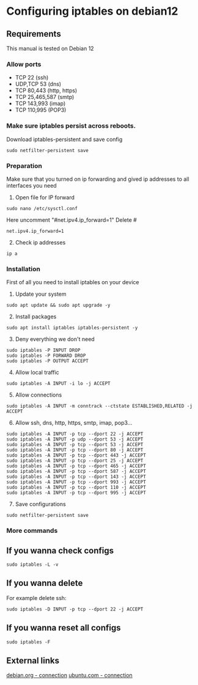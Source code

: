 # Configuring iptables on debian12

## Requirements

This manual is tested on Debian 12

### Allow ports 
- TCP 22 (ssh)
- UDP,TCP 53 (dns)
- TCP 80,443 (http, https)
- TCP 25,465,587 (smtp)
- TCP 143,993 (imap)
- TCP 110,995 (POP3)

### Make sure iptables persist across reboots.
Download iptables-persistent and save config
```shell
sudo netfilter-persistent save
```

### Preparation
Make sure that you turned on ip forwarding and gived ip addresses to all interfaces you need 

1. Open file for IP forward
```shell
sudo nano /etc/sysctl.conf
```
Here uncomment "#net.ipv4.ip_forward=1"
Delete #
```shell
net.ipv4.ip_forward=1
```
2. Check ip addresses
```shell
ip a
```


### Installation

First of all you need to install iptables on your device

1. Update your system
```shell
sudo apt update && sudo apt upgrade -y
```
2. Install packages
```shell
sudo apt install iptables iptables-persistent -y
```
3. Deny everything we don't need
```shell
sudo iptables -P INPUT DROP
sudo iptables -P FORWARD DROP
sudo iptables -P OUTPUT ACCEPT
```
4. Allow local traffic
```shell
sudo iptables -A INPUT -i lo -j ACCEPT
```
5. Allow connections
```shell
sudo iptables -A INPUT -m conntrack --ctstate ESTABLISHED,RELATED -j ACCEPT
```
6. Allow ssh, dns, http, https, smtp, imap, pop3...
```shell
sudo iptables -A INPUT -p tcp --dport 22 -j ACCEPT
sudo iptables -A INPUT -p udp --dport 53 -j ACCEPT
sudo iptables -A INPUT -p tcp --dport 53 -j ACCEPT
sudo iptables -A INPUT -p tcp --dport 80 -j ACCEPT
sudo iptables -A INPUT -p tcp --dport 443 -j ACCEPT
sudo iptables -A INPUT -p tcp --dport 25 -j ACCEPT
sudo iptables -A INPUT -p tcp --dport 465 -j ACCEPT
sudo iptables -A INPUT -p tcp --dport 587 -j ACCEPT
sudo iptables -A INPUT -p tcp --dport 143 -j ACCEPT
sudo iptables -A INPUT -p tcp --dport 993 -j ACCEPT
sudo iptables -A INPUT -p tcp --dport 110 -j ACCEPT
sudo iptables -A INPUT -p tcp --dport 995 -j ACCEPT
```
7. Save configurations
```shell
sudo netfilter-persistent save
```

### More commands

## If you wanna check configs
```shell
sudo iptables -L -v
```

## If you wanna delete
For example delete ssh:
```shell
sudo iptables -D INPUT -p tcp --dport 22 -j ACCEPT
```

## If you wanna reset all configs
```shell
sudo iptables -F
```

## External links
[debian.org - connection](https://www.debian.org/)
[ubuntu.com - connection](https://ubuntu.com/server/docs)

